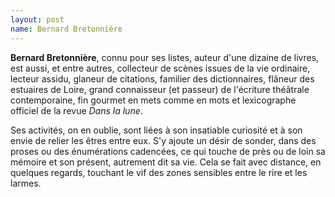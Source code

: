```yaml
---
layout: post
name: Bernard Bretonnière
---
```

**Bernard  Bretonnière**, connu pour ses listes, auteur d'une dizaine de  livres, est aussi, et entre autres, collecteur de scènes issues de la vie ordinaire, lecteur assidu, glaneur de citations, familier des dictionnaires, flâneur des estuaires de Loire, grand connaisseur (et passeur) de l'écriture théâtrale contemporaine, fin gourmet en mets comme en mots et lexicographe officiel de la revue *Dans la lune*.

Ses activités, on en oublie, sont liées à son insatiable curiosité et à son envie de relier les êtres entre eux. S'y ajoute un désir de sonder, dans des proses ou des énumérations cadencées, ce qui touche de près ou de loin sa mémoire et son présent, autrement dit sa vie. Cela se fait avec distance, en quelques regards, touchant le vif des zones sensibles entre le rire et les larmes.